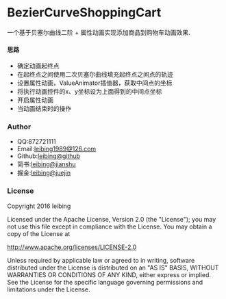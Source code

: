 # BezierCurveShoppingCart
一个基于贝塞尔曲线二阶 + 属性动画实现添加商品到购物车动画效果.

#### 思路
* 确定动画起终点
* 在起终点之间使用二次贝塞尔曲线填充起终点之间点的轨迹
* 设置属性动画，ValueAnimator插值器，获取中间点的坐标
* 将执行动画控件的x、y坐标设为上面得到的中间点坐标
* 开启属性动画
* 当动画结束时的操作


### Author
* QQ:872721111
* Email:leibing1989@126.com
* Github:[leibing@github](https://github.com/leibing8912)
* 简书:[leibing@jianshu](http://www.jianshu.com/users/e3057e46c9e9/latest_articles)
* 掘金:[leibing@juejin](http://gold.xitu.io/user/579eb39ea633bd006005ec92)

### License
Copyright 2016 leibing

Licensed under the Apache License, Version 2.0 (the "License");
you may not use this file except in compliance with the License.
You may obtain a copy of the License at

   http://www.apache.org/licenses/LICENSE-2.0

Unless required by applicable law or agreed to in writing, software
distributed under the License is distributed on an "AS IS" BASIS,
WITHOUT WARRANTIES OR CONDITIONS OF ANY KIND, either express or implied.
See the License for the specific language governing permissions and
limitations under the License.
